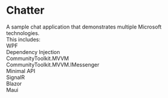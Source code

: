 # Chatter
A sample chat application that demonstrates multiple Microsoft technologies.<br/>
This includes:<br/>
WPF<br/>
Dependency Injection<br/>
CommunityToolkit.MVVM<br/>
CommunityToolkit.MVVM.IMessenger<br/>
Minimal API<br/>
SignalR<br/>
Blazor<br/>
Maui<br/>
